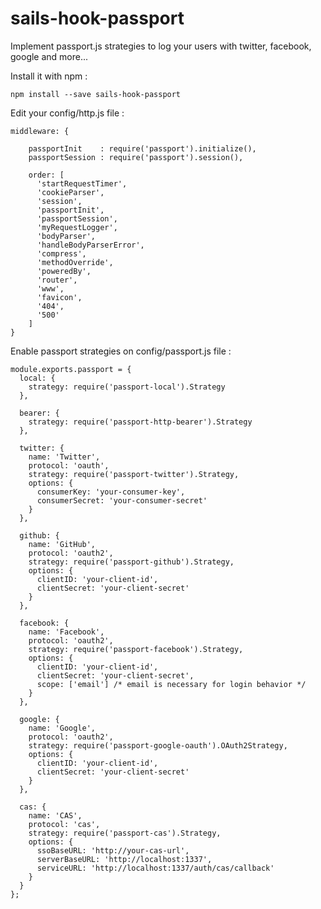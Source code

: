 # sails-hook-passport

Implement passport.js strategies to log your users with twitter, facebook, google and more...

Install it with npm : 

    npm install --save sails-hook-passport

Edit your config/http.js file :

    middleware: {

        passportInit    : require('passport').initialize(),
        passportSession : require('passport').session(),
    
        order: [
          'startRequestTimer',
          'cookieParser',
          'session',
          'passportInit',
          'passportSession',
          'myRequestLogger',
          'bodyParser',
          'handleBodyParserError',
          'compress',
          'methodOverride',
          'poweredBy',
          'router',
          'www',
          'favicon',
          '404',
          '500'
        ]
    }
  
Enable passport strategies on config/passport.js file :
    
    module.exports.passport = {
      local: {
        strategy: require('passport-local').Strategy
      },
    
      bearer: {
        strategy: require('passport-http-bearer').Strategy
      },
    
      twitter: {
        name: 'Twitter',
        protocol: 'oauth',
        strategy: require('passport-twitter').Strategy,
        options: {
          consumerKey: 'your-consumer-key',
          consumerSecret: 'your-consumer-secret'
        }
      },
    
      github: {
        name: 'GitHub',
        protocol: 'oauth2',
        strategy: require('passport-github').Strategy,
        options: {
          clientID: 'your-client-id',
          clientSecret: 'your-client-secret'
        }
      },
    
      facebook: {
        name: 'Facebook',
        protocol: 'oauth2',
        strategy: require('passport-facebook').Strategy,
        options: {
          clientID: 'your-client-id',
          clientSecret: 'your-client-secret',
          scope: ['email'] /* email is necessary for login behavior */
        }
      },
    
      google: {
        name: 'Google',
        protocol: 'oauth2',
        strategy: require('passport-google-oauth').OAuth2Strategy,
        options: {
          clientID: 'your-client-id',
          clientSecret: 'your-client-secret'
        }
      },
    
      cas: {
        name: 'CAS',
        protocol: 'cas',
        strategy: require('passport-cas').Strategy,
        options: {
          ssoBaseURL: 'http://your-cas-url',
          serverBaseURL: 'http://localhost:1337',
          serviceURL: 'http://localhost:1337/auth/cas/callback'
        }
      }
    };
  